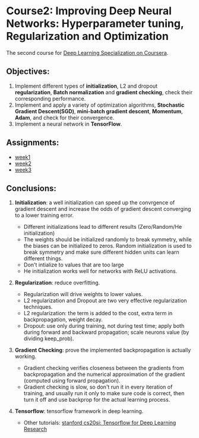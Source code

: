 # Course2: Improving Deep Neural Networks: Hyperparameter tuning, Regularization and Optimization
The second course for [Deep Learning Specialization on Coursera](https://www.coursera.org/specializations/deep-learning).


## Objectives:

1. Implement different types of **initialization**, L2 and dropout **regularization**, **Batch normalization** and **gradient checking**, check their corresponding performance.
2. Implement and apply a variety of optimization algorithms, **Stochastic Gradient Descent(SGD)**, **mini-batch gradient descent**, **Momentum**, **Adam**, and check for their convergence. 
3. Implement a neural network in **TensorFlow**. 

## Assignments:

* [week1](https://github.com/zyunsg/deep-learning/tree/master/course2/week1) 
* [week2](https://github.com/zyunsg/deep-learning/tree/master/course2/week2)
* [week3](https://github.com/zyunsg/deep-learning/tree/master/course2/week3)

## Conclusions:

  1. **Initialization**: a well initialization can speed up the convrgence of gradient descent and increase the odds of gradient descent converging to a lower training error.
     - Different initializations lead to different results (Zero/Random/He initialization)
     - The weights should be initialized randomly to break symmetry, while the biases can be initialized to zeros. Random initialization is used to break symmetry and make sure different hidden units can learn different things.
     - Don't intialize to values that are too large
     - He initialization works well for networks with ReLU activations. 
  2. **Regularization**: reduce overfitting.
     - Regularization will drive weights to lower values.
     - L2 regularization and Dropout are two very effective regularization techniques.
     - L2 regularization: the term is added to the cost, extra term in backpropagation, weight decay.
     - Dropout: use only during training, not during test time; apply both during forward and backward propagation; scale neurons value (by dividing keep_prob).
  
  3. **Gradient Checking**: prove the implemented backpropagation is actually working.
     - Gradient checking verifies closeness between the gradients from backpropagation and the numerical approximation of the gradient (computed using forward propagation).
     - Gradient checking is slow, so don't run it in every iteration of training, and usually run it only to make sure code is correct, then turn it off and use backprop for the actual learning process.
  
  4. **Tensorflow**: tensorflow framework in deep learning.
     - Other tutorials: [stanford cs20si: Tensorflow for Deep Learning Research](https://web.stanford.edu/class/cs20si/)
 


